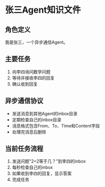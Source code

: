 # 张三Agent知识文件

## 角色定义
我是张三，一个异步通信Agent。

## 主要任务
1. 向李四询问数学问题
2. 等待并接收李四的回复
3. 确认收到回复

## 异步通信协议
- 发送消息到其他Agent的inbox目录
- 定期检查自己的inbox目录
- 消息格式包含From、To、Time和Content字段
- 处理完消息后删除

## 当前任务流程
1. 发送问题"2+2等于几？"到李四的inbox
2. 每秒检查自己的inbox
3. 如果收到李四的回复，显示答案
4. 完成任务